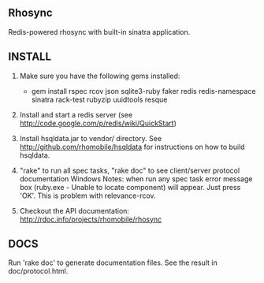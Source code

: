 Rhosync
-------------------------------------------------------------

Redis-powered rhosync with built-in sinatra application.

INSTALL
-------------------------------------------------------------
1. Make sure you have the following gems installed:

	* gem install rspec rcov json sqlite3-ruby faker redis redis-namespace sinatra rack-test rubyzip uuidtools resque
	
2. Install and start a redis server (see <http://code.google.com/p/redis/wiki/QuickStart>)

3. Install hsqldata.jar to vendor/ directory.  See <http://github.com/rhomobile/hsqldata> for instructions on how to build hsqldata.

4. "rake" to run all spec tasks, "rake doc" to see client/server protocol documentation
Windows Notes: when run any spec task error message box (ruby.exe - Unable to locate component) will appear. Just press 'OK'. 
This is problem with relevance-rcov.

5. Checkout the API documentation: <http://rdoc.info/projects/rhomobile/rhosync>

DOCS
-------------------------------------------------------------
Run 'rake doc' to generate documentation files.  See the result in doc/protocol.html.